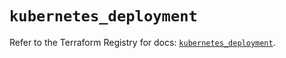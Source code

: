 # `kubernetes_deployment`

Refer to the Terraform Registry for docs: [`kubernetes_deployment`](https://registry.terraform.io/providers/hashicorp/kubernetes/2.34.0/docs/resources/deployment).
